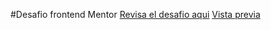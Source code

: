 #Desafio frontend Mentor
[Revisa el desafio aqui](https://www.frontendmentor.oi/challenges/ecommerce-product-page-UPsZ9MJp6)
[Vista previa](https://e-commerce-frontendmento.netlify.app/)

